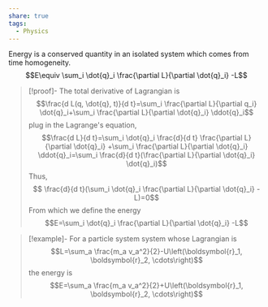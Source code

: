 ```yaml
---
share: true
tags:
  - Physics
---
```

Energy is a conserved quantity in an isolated system which comes from time homogeneity.
$$E\equiv \sum_i \dot{q}_i \frac{\partial L}{\partial \dot{q}_i} -L$$
> [!proof]-
> The total derivative of Lagrangian is
$$\frac{d L(q, \dot{q}, t)}{d t}=\sum_i \frac{\partial L}{\partial q_i} \dot{q}_i+\sum_i \frac{\partial L}{\partial \dot{q}_i} \ddot{q}_i$$
plug in the Lagrange's equation,
$$\frac{d L}{d t}=\sum_i \dot{q}_i \frac{d}{d t} \frac{\partial L}{\partial \dot{q}_i} +\sum_i \frac{\partial L}{\partial \dot{q}_i} \ddot{q}_i=\sum_i \frac{d}{d t}(\frac{\partial L}{\partial \dot{q}_i} \dot{q}_i)$$
Thus,
$$ \frac{d}{d t}(\sum_i \dot{q}_i \frac{\partial L}{\partial \dot{q}_i} -L)=0$$
From which we define the energy
$$E=\sum_i \dot{q}_i \frac{\partial L}{\partial \dot{q}_i} -L$$

> [!example]-
> For a particle system system whose Lagrangian is
$$L=\sum_a \frac{m_a v_a^2}{2}-U\left(\boldsymbol{r}_1, \boldsymbol{r}_2, \cdots\right)$$
the energy is
$$E=\sum_a \frac{m_a v_a^2}{2}+U\left(\boldsymbol{r}_1, \boldsymbol{r}_2, \cdots\right)$$
